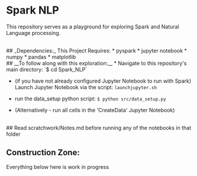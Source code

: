 # Spark NLP

This repository serves as a playground for exploring Spark and Natural Language processing.


<br>
## _Dependencies:_
This Project Requires:
*  pyspark
*  jupyter notebook
*  numpy
*  pandas
*  matplotlib

<br>
## __To follow along with this exploration:__
* Navigate to this repository's main directory:
`$ cd Spark_NLP`

* (if you have not already configured Jupyter Notebook to run with Spark) Launch Jupyter Notebook via the script:
`launchjupyter.sh`

* run the data_setup python script:
`$ python src/data_setup.py`

* (Alternatively - run all cells in the 'CreateData' Jupyter Notebook)

<br>
## Read scratchwork/Notes.md before running any of the notebooks in that folder


## Construction Zone:

Everything below here is work in progress
